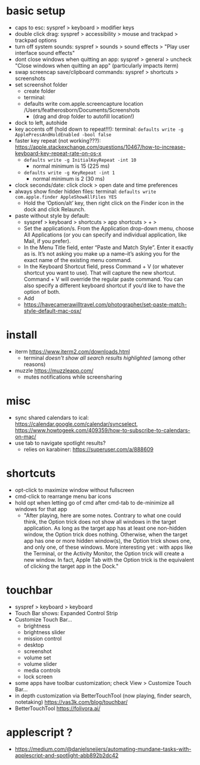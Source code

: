 # basic setup
* caps to esc: syspref > keyboard > modifier keys
* double click drag: syspref > accessibility > mouse and trackpad > trackpad options
* turn off system sounds: syspref > sounds > sound effects > "Play user interface sound effects"
* dont close windows when quitting an app: syspref > general > uncheck "Close windows when quitting an app" (particularly impacts iterm)
* swap screencap save/clipboard commands: syspref > shortcuts > screenshots
* set screenshot folder
  * create folder
  * terminal:
  * defaults write com.apple.screencapture location /Users/featherosborn/Documents/Screenshots
    * (drag and drop folder to autofill location!)
* dock to left, autohide
* key accents off (hold down to repeat!!!): terminal: `defaults write -g ApplePressAndHoldEnabled -bool false`
* faster key repeat (not working???): https://apple.stackexchange.com/questions/10467/how-to-increase-keyboard-key-repeat-rate-on-os-x
  * `defaults write -g InitialKeyRepeat -int 10`
    * normal minimum is 15 (225 ms)
  * `defaults write -g KeyRepeat -int 1`
    * normal minimum is 2 (30 ms)
* clock seconds/date: click clock > open date and time preferences
* always show finder hidden files: terminal: `defaults write com.apple.finder AppleShowAllFiles YES`
  * Hold the ‘Option/alt’ key, then right click on the Finder icon in the dock and click Relaunch.
* paste without style by default: 
  * syspref > keyboard > shortcuts > app shortcuts > + > 
  * Set the application/s. From the Application drop-down menu, choose All Applications (or you can specify and individual application, like Mail, if you prefer).
  * In the Menu Title field, enter “Paste and Match Style”. Enter it exactly as is. It’s not asking you make up a name–it’s asking you for the exact name of the existing menu command.
  * In the Keyboard Shortcut field, press Command + V (or whatever shortcut you want to use). That will capture the new shortcut. Command + V will override the regular paste command. You can also specify a different keyboard shortcut if you’d like to have the option of both.
  * Add
  * https://havecamerawilltravel.com/photographer/set-paste-match-style-default-mac-osx/

# install
* iterm https://www.iterm2.com/downloads.html
  * terminal _doesn't show all search results highlighted_ (among other reasons)
* muzzle https://muzzleapp.com/
  * mutes notifications while screensharing

# misc
* sync shared calendars to ical: https://calendar.google.com/calendar/syncselect, https://www.howtogeek.com/409359/how-to-subscribe-to-calendars-on-mac/
* use tab to navigate spotlight results?
  * relies on karabiner: https://superuser.com/a/888609
  
# shortcuts
* opt-click to maximize window without fullscreen
* cmd-click to rearrange menu bar icons
* hold opt when letting go of cmd after cmd-tab to de-minimize all windows for that app
  * "After playing, here are some notes. Contrary to what one could think, the Option trick does not show all windows in the target application. As long as the target app has at least one non-hidden window, the Option trick does nothing. Otherwise, when the target app has one or more hidden window(s), the Option trick shows one, and only one, of these windows. More interesting yet : with apps like the Terminal, or the Activity Monitor, the Option trick will create a new window. In fact, Apple Tab with the Option trick is the equivalent of clicking the target app in the Dock."

  
# touchbar
* syspref > keyboard > keyboard
* Touch Bar shows: Expanded Control Strip
* Customize Touch Bar...
  * brightness
  * brightness slider
  * mission control
  * desktop
  * screenshot
  * volume set
  * volume slider
  * media controls
  * lock screen
* some apps have toolbar customization; check View > Customize Touch Bar...
* in depth customization via BetterTouchTool (now playing, finder search, notetaking) https://vas3k.com/blog/touchbar/
* BetterTouchTool https://folivora.ai/


# applescript ?
* https://medium.com/@danielsneijers/automating-mundane-tasks-with-applescript-and-spotlight-abb892b2dc42
